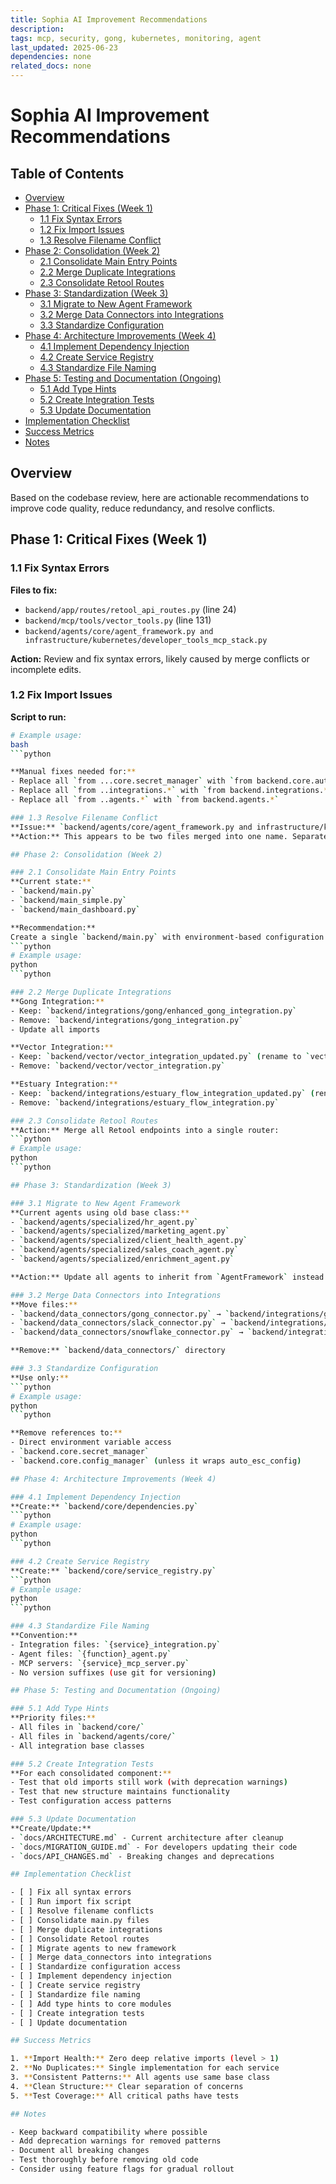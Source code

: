 ```yaml
---
title: Sophia AI Improvement Recommendations
description: 
tags: mcp, security, gong, kubernetes, monitoring, agent
last_updated: 2025-06-23
dependencies: none
related_docs: none
---
```


# Sophia AI Improvement Recommendations


## Table of Contents

- [Overview](#overview)
- [Phase 1: Critical Fixes (Week 1)](#phase-1:-critical-fixes-(week-1))
  - [1.1 Fix Syntax Errors](#1.1-fix-syntax-errors)
  - [1.2 Fix Import Issues](#1.2-fix-import-issues)
  - [1.3 Resolve Filename Conflict](#1.3-resolve-filename-conflict)
- [Phase 2: Consolidation (Week 2)](#phase-2:-consolidation-(week-2))
  - [2.1 Consolidate Main Entry Points](#2.1-consolidate-main-entry-points)
  - [2.2 Merge Duplicate Integrations](#2.2-merge-duplicate-integrations)
  - [2.3 Consolidate Retool Routes](#2.3-consolidate-retool-routes)
- [Phase 3: Standardization (Week 3)](#phase-3:-standardization-(week-3))
  - [3.1 Migrate to New Agent Framework](#3.1-migrate-to-new-agent-framework)
  - [3.2 Merge Data Connectors into Integrations](#3.2-merge-data-connectors-into-integrations)
  - [3.3 Standardize Configuration](#3.3-standardize-configuration)
- [Phase 4: Architecture Improvements (Week 4)](#phase-4:-architecture-improvements-(week-4))
  - [4.1 Implement Dependency Injection](#4.1-implement-dependency-injection)
  - [4.2 Create Service Registry](#4.2-create-service-registry)
  - [4.3 Standardize File Naming](#4.3-standardize-file-naming)
- [Phase 5: Testing and Documentation (Ongoing)](#phase-5:-testing-and-documentation-(ongoing))
  - [5.1 Add Type Hints](#5.1-add-type-hints)
  - [5.2 Create Integration Tests](#5.2-create-integration-tests)
  - [5.3 Update Documentation](#5.3-update-documentation)
- [Implementation Checklist](#implementation-checklist)
- [Success Metrics](#success-metrics)
- [Notes](#notes)

## Overview
Based on the codebase review, here are actionable recommendations to improve code quality, reduce redundancy, and resolve conflicts.

## Phase 1: Critical Fixes (Week 1)

### 1.1 Fix Syntax Errors
**Files to fix:**
- `backend/app/routes/retool_api_routes.py` (line 24)
- `backend/mcp/tools/vector_tools.py` (line 131)
- `backend/agents/core/agent_framework.py and infrastructure/kubernetes/developer_tools_mcp_stack.py`

**Action:** Review and fix syntax errors, likely caused by merge conflicts or incomplete edits.

### 1.2 Fix Import Issues
**Script to run:**
```bash
# Example usage:
bash
```python

**Manual fixes needed for:**
- Replace all `from ...core.secret_manager` with `from backend.core.auto_esc_config`
- Replace all `from ..integrations.*` with `from backend.integrations.*`
- Replace all `from ..agents.*` with `from backend.agents.*`

### 1.3 Resolve Filename Conflict
**Issue:** `backend/agents/core/agent_framework.py and infrastructure/kubernetes/developer_tools_mcp_stack.py`
**Action:** This appears to be two files merged into one name. Separate them properly.

## Phase 2: Consolidation (Week 2)

### 2.1 Consolidate Main Entry Points
**Current state:**
- `backend/main.py`
- `backend/main_simple.py`
- `backend/main_dashboard.py`

**Recommendation:**
Create a single `backend/main.py` with environment-based configuration:
```python
# Example usage:
python
```python

### 2.2 Merge Duplicate Integrations
**Gong Integration:**
- Keep: `backend/integrations/gong/enhanced_gong_integration.py`
- Remove: `backend/integrations/gong_integration.py`
- Update all imports

**Vector Integration:**
- Keep: `backend/vector/vector_integration_updated.py` (rename to `vector_integration.py`)
- Remove: `backend/vector/vector_integration.py`

**Estuary Integration:**
- Keep: `backend/integrations/estuary_flow_integration_updated.py` (rename to `estuary_integration.py`)
- Remove: `backend/integrations/estuary_flow_integration.py`

### 2.3 Consolidate Retool Routes
**Action:** Merge all Retool endpoints into a single router:
```python
# Example usage:
python
```python

## Phase 3: Standardization (Week 3)

### 3.1 Migrate to New Agent Framework
**Current agents using old base class:**
- `backend/agents/specialized/hr_agent.py`
- `backend/agents/specialized/marketing_agent.py`
- `backend/agents/specialized/client_health_agent.py`
- `backend/agents/specialized/sales_coach_agent.py`
- `backend/agents/specialized/enrichment_agent.py`

**Action:** Update all agents to inherit from `AgentFramework` instead of `BaseAgent`

### 3.2 Merge Data Connectors into Integrations
**Move files:**
- `backend/data_connectors/gong_connector.py` → `backend/integrations/gong/connector.py`
- `backend/data_connectors/slack_connector.py` → `backend/integrations/slack/connector.py`
- `backend/data_connectors/snowflake_connector.py` → `backend/integrations/snowflake/connector.py`

**Remove:** `backend/data_connectors/` directory

### 3.3 Standardize Configuration
**Use only:**
```python
# Example usage:
python
```python

**Remove references to:**
- Direct environment variable access
- `backend.core.secret_manager`
- `backend.core.config_manager` (unless it wraps auto_esc_config)

## Phase 4: Architecture Improvements (Week 4)

### 4.1 Implement Dependency Injection
**Create:** `backend/core/dependencies.py`
```python
# Example usage:
python
```python

### 4.2 Create Service Registry
**Create:** `backend/core/service_registry.py`
```python
# Example usage:
python
```python

### 4.3 Standardize File Naming
**Convention:**
- Integration files: `{service}_integration.py`
- Agent files: `{function}_agent.py`
- MCP servers: `{service}_mcp_server.py`
- No version suffixes (use git for versioning)

## Phase 5: Testing and Documentation (Ongoing)

### 5.1 Add Type Hints
**Priority files:**
- All files in `backend/core/`
- All files in `backend/agents/core/`
- All integration base classes

### 5.2 Create Integration Tests
**For each consolidated component:**
- Test that old imports still work (with deprecation warnings)
- Test that new structure maintains functionality
- Test configuration access patterns

### 5.3 Update Documentation
**Create/Update:**
- `docs/ARCHITECTURE.md` - Current architecture after cleanup
- `docs/MIGRATION_GUIDE.md` - For developers updating their code
- `docs/API_CHANGES.md` - Breaking changes and deprecations

## Implementation Checklist

- [ ] Fix all syntax errors
- [ ] Run import fix script
- [ ] Resolve filename conflicts
- [ ] Consolidate main.py files
- [ ] Merge duplicate integrations
- [ ] Consolidate Retool routes
- [ ] Migrate agents to new framework
- [ ] Merge data_connectors into integrations
- [ ] Standardize configuration access
- [ ] Implement dependency injection
- [ ] Create service registry
- [ ] Standardize file naming
- [ ] Add type hints to core modules
- [ ] Create integration tests
- [ ] Update documentation

## Success Metrics

1. **Import Health:** Zero deep relative imports (level > 1)
2. **No Duplicates:** Single implementation for each service
3. **Consistent Patterns:** All agents use same base class
4. **Clean Structure:** Clear separation of concerns
5. **Test Coverage:** All critical paths have tests

## Notes

- Keep backward compatibility where possible
- Add deprecation warnings for removed patterns
- Document all breaking changes
- Test thoroughly before removing old code
- Consider using feature flags for gradual rollout
